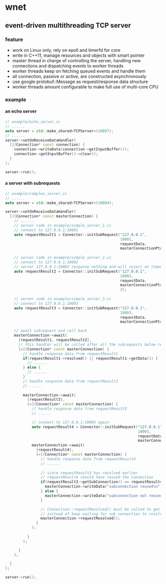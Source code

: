 # wnet

## event-driven multithreading TCP server

### feature

* work on Linux only, rely on epoll and timerfd for core
* write in C++11, manage resources and objects with smart pointer
* master thread in charge of controlling the server, handling new connections and dispatching events to worker threads
* worker threads keep on fetching queued events and handle them
* all connection, passive or active, are constructed asynchronously
* use google protobuf::Message as request/response data structure
* worker threads amount configurable to make full use of multi-core CPU


### example

#### an echo server

```cpp
// example/echo_server.cc
// ......
auto server = std::make_shared<TCPServer>(10007);
// ......
server->setOnReceiveDataHandler(
  [](Connection* const connection) {
    connection->writeData(connection->getInputBuffer());
    connection->getInputBuffer()->clear();
  }
);

server->run();
```

#### a server with subrequests

```cpp
// example/complex_server.cc
// ......
auto server = std::make_shared<TCPServer>(10004);

server->setOnReceiveDataHandler(
  [](Connection* const masterConnection) {
    // ......
    // server code in example/simple_server_1.cc
    // connect to 127.0.0.1:10001
    auto requestResult1 = Connector::initSubRequest("127.0.0.1", 
                                                    10001, 
                                                    requestData, 
                                                    masterConnectionPtr);
    
    // server code in example/simple_server_2.cc
    // connect to 127.0.0.1:10002
    // server 127.0.0.1:10002 response nothing and will reject on timeout (3 s, )
    auto requestResult2 = Connector::initSubRequest("127.0.0.1", 
                                                    10002, 
                                                    requestData, 
                                                    masterConnectionPtr,
                                                    3);
    
    // server code in example/simple_server_3.cc
    // connect to 127.0.0.1:10003
    auto requestResult3 = Connector::initSubRequest("127.0.0.1", 
                                                    10003, 
                                                    requestData, 
                                                    masterConnectionPtr);

    // await subrequest and call back
    masterConnection->await(
      {requestResult1, requestResult2}, 		
      // this handler will be called after all the subrequests below resolved or rejected
      [=](Connection* const masterConnection) {
        // handle response data from requestResult1
        if(requestResult1->resolved() || requestResult1->getData()) {
          // ......
        } else {
          // ......
        }
        // handle response data from requestResult2
        // ......
        
        masterConnection->await(
          {requestResult3}, 
          [=](Connection* const masterConnection) {
            // handle response data from requestResult3
            // ......

            // connect to 127.0.0.1:10003 again
            auto requestResult4 = Connector::initSubRequest("127.0.0.1", 
                                                            10003, 
                                                            requestData, 
                                                            masterConnectionPtr);
            masterConnection->await(
              {requestResult4}, 
              [=](Connection* const masterConnection) {
                // handle response data from requestResult4
                // ......
                
                // since requestResult3 has resolved earlier
                // requestResult4 should have resued the connection
                if(requestResult3->getSubConnection() == requestResult4->getSubConnection()) {
                  masterConnection->writeData("subconnection reused\n");
                } else {
                  masterConnection->writeData("subconnection not reused\n");
                }

                // Connection::requestResolved() must be called to get connection ready to handle new request
                // instead of keep waiting for sub connection to resolve
                masterConnection->requestResolved();
              }
            );
            
          }
        );

      }
    );

  }
);

server->run();
```
